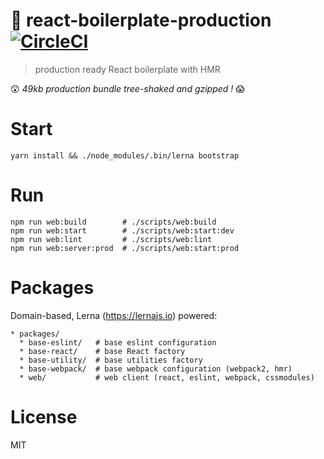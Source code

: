 # 💋 react-boilerplate-production [![CircleCI](https://circleci.com/gh/moimikey/react-boilerplate-production.svg?style=svg)](https://circleci.com/gh/moimikey/react-boilerplate-production)

> production ready React boilerplate with HMR

😲 _*49kb* production bundle tree-shaked and gzipped !_ 😱

# Start
```
yarn install && ./node_modules/.bin/lerna bootstrap
```

# Run
```
npm run web:build        # ./scripts/web:build
npm run web:start        # ./scripts/web:start:dev
npm run web:lint         # ./scripts/web:lint
npm run web:server:prod  # ./scripts/web:start:prod
```

# Packages
Domain-based, Lerna (https://lernajs.io) powered:
```
* packages/
  * base-eslint/   # base eslint configuration
  * base-react/    # base React factory
  * base-utility/  # base utilities factory
  * base-webpack/  # base webpack configuration (webpack2, hmr)
  * web/           # web client (react, eslint, webpack, cssmodules)
```

# License
MIT
